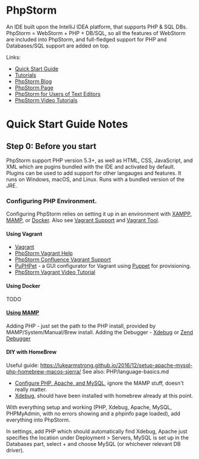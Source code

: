 # PhpStorm
An IDE built upon the IntelliJ IDEA platform, that supports PHP & SQL DBs.
PhpStorm = WebStorm + PHP + DB/SQL, so all the features of WebStorm are included into PhpStorm, and full-fledged support for PHP and Databases/SQL support are added on top.

Links:
* [Quick Start Guide](https://www.jetbrains.com/help/phpstorm/2017.1/quick-start-guide.html)
* [Tutorials](https://confluence.jetbrains.com/display/PhpStorm/Tutorials)
* [PhpStorm Blog](https://blog.jetbrains.com/phpstorm/)
* [PhpStorm Page](https://www.jetbrains.com/phpstorm/)
* [PhpStorm for Users of Text Editors](https://confluence.jetbrains.com/display/PhpStorm/PhpStorm+for+Users+of+Text+Editors)
* [PhpStorm Video Tutorials](https://www.jetbrains.com/phpstorm/documentation/phpstorm-video-tutorials.html)

# Quick Start Guide Notes
## Step 0: Before you start
PhpStorm support PHP version 5.3+, as well as HTML, CSS, JavaScript, and XML which are pugins bundled with the IDE and activated by default. Plugins can be used to add support for other langauges and features. It runs on Windows, macOS, and Linux. Runs with a bundled version of the JRE.

### Configuring PHP Environment.
Configuring PhpStorm relies on setting it up in an environment with [XAMPP](https://confluence.jetbrains.com/display/PhpStorm/Installing+and+Configuring+XAMPP+with+PhpStorm+IDE), [MAMP](https://confluence.jetbrains.com/display/PhpStorm/Installing+and+Configuring+MAMP+with+PhpStorm+IDE), or [Docker](https://confluence.jetbrains.com/display/PhpStorm/Docker+Support+in+PhpStorm). Also see [Vagrant Support](https://confluence.jetbrains.com/display/PhpStorm/Getting+started+with+Vagrant+in+PhpStorm) and [Vagrant Tool](https://www.jetbrains.com/help/phpstorm/2017.1/vagrant.html).

#### Using Vagrant
* [Vagrant](https://www.vagrantup.com/)
* [PhpStorm Vagrant Help](https://www.jetbrains.com/help/phpstorm/2017.1/vagrant.html)
* [PhpStorm Confluence Vagrant Support](https://confluence.jetbrains.com/display/PhpStorm/Getting+started+with+Vagrant+in+PhpStorm)
* [PuPHPet](https://puphpet.com/) - a GUI configurator for Vagrant using [Puppet](https://puppet.com/) for provisioning.
* [PhpStorm Vagrant Video Tutorial](https://www.youtube.com/watch?v=f7Kss62DHhw)

#### Using Docker
TODO

#### [Using MAMP](https://confluence.jetbrains.com/display/PhpStorm/Installing+and+Configuring+MAMP+with+PhpStorm+IDE)
Adding PHP - just set the path to the PHP install, provided by MAMP/System/Manual/Brew install.
Adding the Debugger - [Xdebug](https://confluence.jetbrains.com/display/PhpStorm/Xdebug+Installation+Guide) or [Zend Debugger](https://confluence.jetbrains.com/display/PhpStorm/Zend+Debugger+Installation+Guide)

#### DIY with HomeBrew
Useful guide: https://lukearmstrong.github.io/2016/12/setup-apache-mysql-php-homebrew-macos-sierra/
See also: PHP/language-basics.md

* [Configure PHP, Apache, and MySQL](https://confluence.jetbrains.com/display/PhpStorm/Installing+and+Configuring+MAMP+with+PhpStorm+IDE), ignore the MAMP stuff, doesn't really matter.
* [Xdebug](https://confluence.jetbrains.com/display/PhpStorm/Xdebug+Installation+Guide), should have been installed with homebrew already at this point.

With everything setup and working (PHP, Xdebug, Apache, MySQL, PHPMyAdmin, with no errors showing and a phpinfo page loaded), add everything into PhpStorm.

In settings, add PHP which should automatically find Xdebug, Apache just specifies the location under Deployment > Servers, MySQL is set up in the Databases part, select + and choose MySQL (or whichever relevant DB driver).

